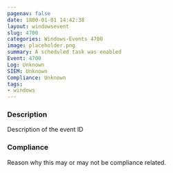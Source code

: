 ```yaml
---
pagenav: false
date: 1800-01-01 14:42:38
layout: windowsevent
slug: 4700
categories: Windows-Events 4700
image: placeholder.png
summary: A scheduled task was enabled
Event: 4700
Log: Unknown
SIEM: Unknown
Compliance: Unknown
tags:
- windows
---
```


### Description

Description of the event ID

### Compliance

Reason why this may or may not be compliance related.
